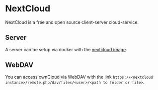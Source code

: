 # NextCloud

NextCloud is a free and open source client-server cloud-service.

## Server

A server can be setup via docker with the [nextcloud image](./docker-images/nextcloud.md).

## WebDAV

You can access ownCloud via WebDAV with the link
`https://<nextcloud instance>/remote.php/dav/files/<user>/<path to folder or file>`.
